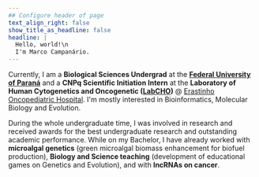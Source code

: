 ```yaml
---
## Configure header of page
text_align_right: false
show_title_as_headline: false
headline: |
  Hello, world!\n 
  I'm Marco Campanário.
---
```


<!-- this is a subheadline -->

Currently, I am a **Biological Sciences Undergrad** at the [**Federal University of Paraná**](https://www.ufpr.br/) and a **CNPq Scientific Initiation Intern** at the **Laboratory of Human Cytogenetics and Oncogenetic ([LabCHO](https://linktr.ee/Labcho.ufpr))** \@ [Erastinho Oncopediatric Hospital](https://https://www.erastinho.com.br/). I'm mostly interested in Bioinformatics, Molecular Biology and Evolution.

During the whole undergraduate time, I was involved in research and received awards for the best undergraduate research and outstanding academic performance. While on my Bachelor, I have already worked with **microalgal genetics** (green microalgal biomass enhancement for biofuel production), **Biology and Science teaching** (development of educational games on Genetics and Evolution), and with **lncRNAs on cancer**.
